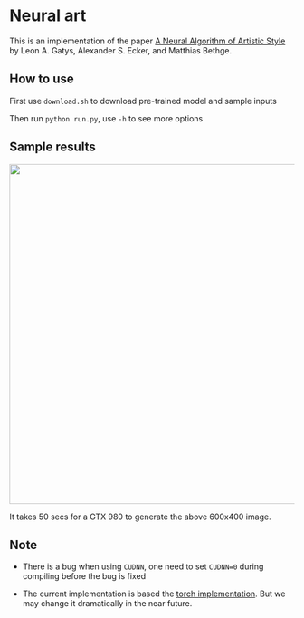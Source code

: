# Neural art

This is an implementation of the paper
[A Neural Algorithm of Artistic Style](http://arxiv.org/abs/1508.06576) by Leon
A. Gatys, Alexander S. Ecker, and Matthias Bethge.

## How to use

First use `download.sh` to download pre-trained model and sample inputs

Then run `python run.py`, use `-h` to see more options

## Sample results

<img src=https://github.com/dmlc/web-data/raw/master/mxnet/neural-style/output/4343_starry_night.jpg width=600px>

It takes 50 secs for a GTX 980 to generate the above 600x400 image.

## Note

* There is a bug when using `CUDNN`, one need to set `CUDNN=0` during compiling
  before the bug is fixed

* The current implementation is based the
  [torch implementation](https://github.com/jcjohnson/neural-style). But we may
  change it dramatically in the near future.
